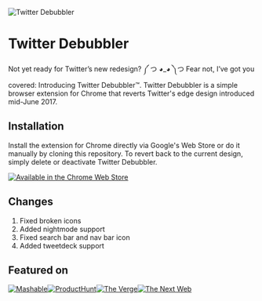![Twitter Debubbler](http://static.kaibrueckers.com/twitter-debubbler-hero.png)

# Twitter Debubbler

Not yet ready for Twitter’s new redesign? ༼ つ ◕_◕ ༽つ Fear not, I’ve got you covered: Introducing Twitter Debubbler™. Twitter Debubbler is a simple browser extension for Chrome that reverts Twitter's edge design introduced mid-June 2017.

## Installation

Install the extension for Chrome directly via Google's Web Store or do it manually by cloning this repository. To revert back to the current design, simply delete or deactivate Twitter Debubbler.

[![Available in the Chrome Web Store](http://static.kaibrueckers.com/chrome-webstore-badge.png)](http://bit.ly/2sHWnoF)

## Changes
1. Fixed broken icons
2. Added nightmode support
3. Fixed search bar and nav bar icon
4. Added tweetdeck support

## Featured on

[![Mashable](http://static.kaibrueckers.com/feature-mashable.png)](http://mashable.com/2017/06/16/get-rid-of-twitter-bubbles/#yfl63wXniOqc)[![ProductHunt](http://static.kaibrueckers.com/feature-producthunt.png)](https://www.producthunt.com/posts/twitter-debubbler)[![The Verge](http://static.kaibrueckers.com/feature-verge.png)](https://www.theverge.com/2017/6/16/15821004/twitter-debubbler-chrome-extension)[![The Next Web](http://static.kaibrueckers.com/feature-tnw.png)](https://thenextweb.com/twitter/2017/06/16/hate-twitters-bubblys-redesign-extension-gets-rid/#.tnw_mdOJuWAS)
